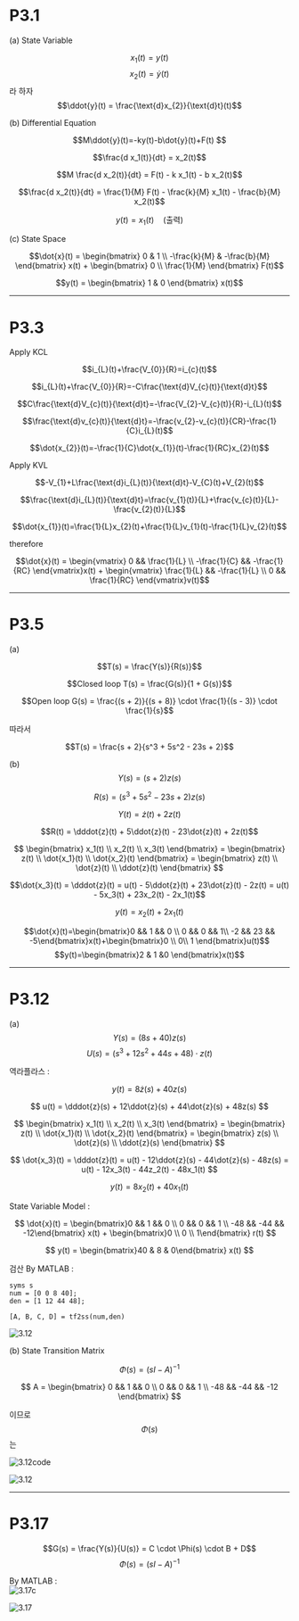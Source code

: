# P3.1

(a) State Variable


$$x_{1}(t) = y(t)$$
$$x_{2}(t) = \dot{y}(t)$$  라 하자
$$\ddot{y}(t) = \frac{\text{d}x_{2}}{\text{d}t}(t)$$


(b) Differential Equation


$$M\ddot{y}(t)=-ky(t)-b\dot{y}(t)+F(t) $$  

$$\frac{d x_1(t)}{dt} = x_2(t)$$

$$M \frac{d x_2(t)}{dt} = F(t) - k x_1(t) - b x_2(t)$$

$$\frac{d x_2(t)}{dt} = \frac{1}{M} F(t) - \frac{k}{M} x_1(t) - \frac{b}{M} x_2(t)$$

$$y(t) = x_1(t) \quad \text{(출력)}$$


(c) State Space

$$\dot{x}(t) =
\begin{bmatrix}
0 & 1 \\
-\frac{k}{M} & -\frac{b}{M}
\end{bmatrix} x(t) +
\begin{bmatrix}
0 \\
\frac{1}{M}
\end{bmatrix} F(t)$$

$$y(t) =
\begin{bmatrix}
1 & 0
\end{bmatrix} x(t)$$


----
# P3.3

Apply KCL  


$$i_{L}(t)+\frac{V_{0}}{R}=i_{c}(t)$$


$$i_{L}(t)+\frac{V_{0}}{R}=-C\frac{\text{d}V_{c}(t)}{\text{d}t}$$


$$C\frac{\text{d}V_{c}(t)}{\text{d}t}=-\frac{V_{2}-V_{c}(t)}{R}-i_{L}(t)$$


$$\frac{\text{d}v_{c}(t)}{\text{d}t}=-\frac{v_{2}-v_{c}(t)}{CR}-\frac{1}{C}i_{L}(t)$$


$$\dot{x_{2}}(t)=-\frac{1}{C}\dot{x_{1}}(t)-\frac{1}{RC}x_{2}(t)$$


Apply KVL


$$-V_{1}+L\frac{\text{d}i_{L}(t)}{\text{d}t}-V_{C}(t)+V_{2}(t)$$


$$\frac{\text{d}i_{L}(t)}{\text{d}t}=\frac{v_{1}(t)}{L}+\frac{v_{c}(t)}{L}-\frac{v_{2}(t)}{L}$$


$$\dot{x_{1}}(t)=\frac{1}{L}x_{2}(t)+\frac{1}{L}v_{1}(t)-\frac{1}{L}v_{2}(t)$$


therefore


$$\dot{x}(t) = \begin{vmatrix} 0 && \frac{1}{L} \\
-\frac{1}{C} && -\frac{1}{RC} \end{vmatrix}x(t) + \begin{vmatrix} \frac{1}{L} && -\frac{1}{L} \\
0 && \frac{1}{RC} \end{vmatrix}v(t)$$


---
# P3.5


(a)

$$T(s) = \frac{Y(s)}{R(s)}$$

$$Closed loop T(s) = \frac{G(s)}{1 + G(s)}$$

$$Open loop G(s) = \frac{(s + 2)}{(s + 8)} \cdot \frac{1}{(s - 3)} \cdot \frac{1}{s}$$


따라서


$$T(s) = \frac{s + 2}{s^3 + 5s^2 - 23s + 2}$$


(b)
$$Y(s) = (s+2) z(s)$$

$$R(s) = (s^3 + 5s^2 - 23s + 2) z(s)$$

$$Y(t) = \dot{z}(t) + 2z(t)$$

$$R(t) = \dddot{z}(t) + 5\ddot{z}(t) - 23\dot{z}(t) + 2z(t)$$

$$
\begin{bmatrix}
x_1(t) \\
x_2(t) \\
x_3(t)
\end{bmatrix} =
\begin{bmatrix}
z(t) \\
\dot{x_1}(t) \\
\dot{x_2}(t)
\end{bmatrix} =
\begin{bmatrix}
z(t) \\
\dot{z}(t) \\
\ddot{z}(t)
\end{bmatrix}
$$

$$\dot{x_3}(t) = \dddot{z}(t) = u(t) - 5\ddot{z}(t) + 23\dot{z}(t) - 2z(t) = u(t) - 5x_3(t) + 23x_2(t) - 2x_1(t)$$

$$y(t) = x_2(t) + 2x_1(t)$$

$$\dot{x}(t)=\begin{bmatrix}0 && 1 && 0  \\
0 && 0 && 1\\
-2 && 23 && -5\end{bmatrix}x(t)+\begin{bmatrix}0 \\
0\\
1 \end{bmatrix}u(t)$$
$$y(t)=\begin{bmatrix}2 & 1 &0 \end{bmatrix}x(t)$$


--------
# P3.12

(a)
$$Y(s)=(8s+40)z(s)$$
$$U(s) = (s^3 + 12s^2 + 44s + 48) \cdot z(t)$$

역라플라스 :  

$$
y(t) = 8\dot{z}(s) + 40z(s)
$$

$$
u(t) = \dddot{z}(s) + 12\ddot{z}(s) + 44\dot{z}(s) + 48z(s)
$$

$$
\begin{bmatrix}
x_1(t) \\
x_2(t) \\
x_3(t)
\end{bmatrix} =
\begin{bmatrix}
z(t) \\
\dot{x_1}(t) \\
\dot{x_2}(t)
\end{bmatrix} =
\begin{bmatrix}
z(s) \\
\dot{z}(s) \\
\ddot{z}(s)
\end{bmatrix}
$$

$$
\dot{x_3}(t) = \dddot{z}(t) = u(t) - 12\ddot{z}(s) - 44\dot{z}(s) - 48z(s) = u(t) - 12x_3(t) - 44z_2(t) - 48x_1(t)
$$

$$
y(t) = 8x_2(t) + 40x_1(t)
$$  

State Variable Model :  

$$
\dot{x}(t) = \begin{bmatrix}0 && 1 && 0 \\
0 && 0 && 1 \\
-48 && -44 && -12\end{bmatrix} x(t) + \begin{bmatrix}0 \\
0 \\
1\end{bmatrix} r(t)
$$

$$
y(t) = \begin{bmatrix}40 & 8 & 0\end{bmatrix} x(t)
$$

검산 By MATLAB :  


```
syms s
num = [0 0 8 40];
den = [1 12 44 48];

[A, B, C, D] = tf2ss(num,den)
```


![3.12](https://github.com/Edith57/auto_suhyun/blob/main/3.12answer.png)

(b) State Transition Matrix

$$
\Phi(s) = (sI - A)^{-1}
$$

$$
A = \begin{bmatrix} 0 && 1 && 0 \\
0 && 0 && 1 \\
-48 && -44 && -12 \end{bmatrix}
$$


이므로 $$\Phi(s)$$는  


![3.12code](https://github.com/Edith57/auto_suhyun/blob/main/3.12b_code.png)


![3.12](https://github.com/Edith57/auto_suhyun/blob/main/3.12b_answer.png)

---------------
# P3.17
$$G(s) = \frac{Y(s)}{U(s)} = C \cdot \Phi(s) \cdot B + D$$
$$\Phi(s) = (sI - A)^{-1}$$

By MATLAB :  
![3.17c](https://github.com/Edith57/auto_suhyun/blob/main/3.17code.png)


![3.17](https://github.com/Edith57/auto_suhyun/blob/main/3.17answer.png)
